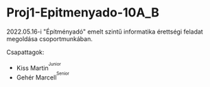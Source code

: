 # Proj1-Epitmenyado-10A_B

2022.05.16-i "Építményadó" emelt szintű informatika érettségi feladat megoldása csoportmunkában.

Csapattagok:

- Kiss Martin<sup><sup>Junior</sup></sup>
- Gehér Marcell<sup><sup>Senior</sup></sup>
